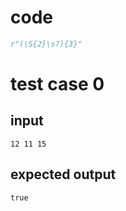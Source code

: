 # code
```python
r"(\S{2}\s?){3}"
```

# test case 0
## input
```
12 11 15
```

## expected output
```
true
```
